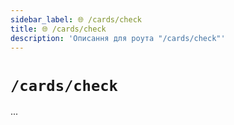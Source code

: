 ```yaml
---
sidebar_label: 🌐 /cards/check
title: 🌐 /cards/check
description: 'Описання для роута "/cards/check"'
---
```


# `/cards/check`

...
